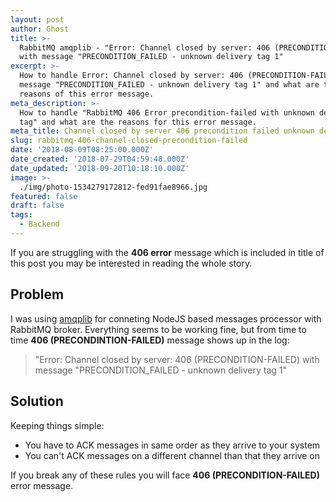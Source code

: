 ```yaml
---
layout: post
author: Ghost
title: >-
  RabbitMQ amqplib - "Error: Channel closed by server: 406 (PRECONDITION-FAILED)
  with message "PRECONDITION_FAILED - unknown delivery tag 1"
excerpt: >-
  How to handle Error: Channel closed by server: 406 (PRECONDITION-FAILED) with
  message "PRECONDITION_FAILED - unknown delivery tag 1" and what are the
  reasons of this error message.
meta_description: >-
  How to handle "RabbitMQ 406 Error precondition-failed with unknown delivery
  tag" and what are the reasons for this error message.
meta_title: Channel closed by server 406 precondition failed unknown delivery tag
slug: rabbitmq-406-channel-closed-precondition-failed
date: '2018-08-09T08:25:00.000Z'
date_created: '2018-07-29T04:59:48.000Z'
date_updated: '2018-09-20T10:18:10.000Z'
image: >-
  ./img/photo-1534279172812-fed91fae8966.jpg
featured: false
draft: false
tags:
  - Backend
---
```

If you are struggling with the **406 error** message which is included in title of this post you may be interested in reading the whole story.

## Problem

I was using [amqplib](https://github.com/squaremo/amqp.node) for conneting NodeJS based messages processor with RabbitMQ broker.
Everything seems to be working fine, but from time to time **406 (PRECONDINTION-FAILED)** message shows up in the log:

> "Error: Channel closed by server: 406 (PRECONDITION-FAILED) with message "PRECONDITION_FAILED - unknown delivery tag 1"

## Solution

Keeping things simple:
- You have to ACK messages in same order as they arrive to your system
- You can't ACK messages on a different channel than that they arrive on

If you break any of these rules you will face **406 (PRECONDITION-FAILED)** error message.
